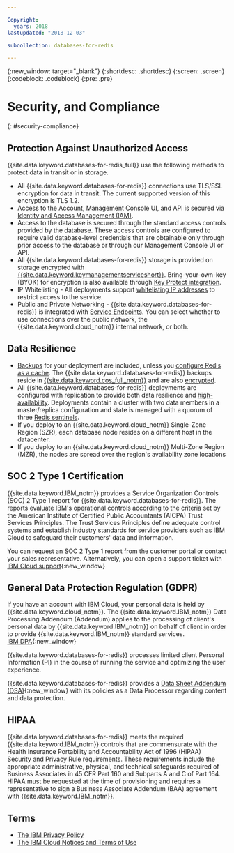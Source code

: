 ```yaml
---

Copyright:
  years: 2018
lastupdated: "2018-12-03"

subcollection: databases-for-redis

---
```


{:new_window: target="_blank"}
{:shortdesc: .shortdesc}
{:screen: .screen}
{:codeblock: .codeblock}
{:pre: .pre}

# Security, and Compliance
{: #security-compliance}


## Protection Against Unauthorized Access

{{site.data.keyword.databases-for-redis_full}} use the following methods to protect data in transit or in storage.

- All {{site.data.keyword.databases-for-redis}} connections use TLS/SSL encryption for data in transit. The current supported version of this encryption is TLS 1.2.
- Access to the Account, Management Console UI, and API is secured via [Identity and Access Management (IAM)](/docs/services/databases-for-redis?topic=databases-for-redis-iam).
- Access to the database is secured through the standard access controls provided by the database. These access controls are configured to require valid database-level credentials that are obtainable only through prior access to the database or through our Management Console UI or API.
- All {{site.data.keyword.databases-for-redis}} storage is provided on storage encrypted with [{{site.data.keyword.keymanagementserviceshort}}](/docs/services/key-protect?topic=key-protect-about). Bring-your-own-key (BYOK) for encryption is also available through [Key Protect integration](/docs/services/databases-for-redis?topic=cloud-databases-key-protect). 
- IP Whitelisting - All deployments support [whitelisting IP addresses](/docs/services/databases-for-redis?topic=cloud-databases-whitelisting) to restrict access to the service.
- Public and Private Networking - {{site.data.keyword.databases-for-redis}} is integrated with [Service Endpoints](/docs/services/databases-for-redis?topic=cloud-databases-service-endpoints). You can select whether to use connections over the public network, the {{site.data.keyword.cloud_notm}} internal network, or both.

## Data Resilience

- [Backups](/docs/services/databases-for-redis?topic=databases-for-redis-dashbaord-backups) for your deployment are included, unless you [configure Redis as a cache](/docs/services/databases-for-redis?topic=databases-for-redis-redis-cache). The {{site.data.keyword.databases-for-redis}} backups reside in [{{site.data.keyword.cos_full_notm}}](/docs/services/cloud-object-storage?topic=cloud-object-storage-about-ibm-cloud-object-storage) and are also [encrypted](/docs/services/cloud-object-storage?topic=cloud-object-storage-security).
- All {{site.data.keyword.databases-for-redis}} deployments are configured with replication to provide both data resilience and [high-availability](/docs/services/databases-for-redis?topic=databases-for-redis-high-availbility). Deployments contain a cluster with two data members in a master/replica configuration and state is managed with a quorum of three [Redis sentinels](https://redis.io/topics/sentinel).
- If you deploy to an {{site.data.keyword.cloud_notm}} Single-Zone Region (SZR), each database node resides on a different host in the datacenter. 
- If you deploy to an {{site.data.keyword.cloud_notm}} Multi-Zone Region (MZR), the nodes are spread over the region's availability zone locations
 
## SOC 2 Type 1 Certification

{{site.data.keyword.IBM_notm}} provides a Service Organization Controls (SOC) 2 Type 1 report for {{site.data.keyword.databases-for-redis}}. The reports evaluate IBM's operational controls according to the criteria set by the American Institute of Certified Public Accountants (AICPA) Trust Services Principles. The Trust Services Principles define adequate control systems and establish industry standards for service providers such as IBM Cloud to safeguard their customers' data and information.

You can request an SOC 2 Type 1 report from the customer portal or contact your sales representative. Alternatively, you can open a support ticket with [IBM Cloud support](https://www.ibm.com/cloud/support){:new_window} 

## General Data Protection Regulation (GDPR) 

If you have an account with IBM Cloud, your personal data is held by {{site.data.keyword.cloud_notm}}. The {{site.data.keyword.IBM_notm}} Data Processing Addendum (Addendum) applies to the processing of client's personal data by {{site.data.keyword.IBM_notm}} on behalf of client in order to provide {{site.data.keyword.IBM_notm}} standard services.  
[IBM DPA](https://www.ibm.com/support/customer/zz/en/dpa.html){:new_window}

{{site.data.keyword.databases-for-redis}} processes limited client Personal Information (PI) in the course of running the service and optimizing the user experience. 

{{site.data.keyword.databases-for-redis}} provides a [Data Sheet Addendum (DSA)](https://www.ibm.com/software/reports/compatibility/clarity-reports/report/html/softwareReqsForProduct?deliverableId=FCCD4BA07A5D11E89D57EFEED3CB8BE9){:new_window} with its policies as a Data Processor regarding content and data protection. 

## HIPAA

{{site.data.keyword.databases-for-redis}} meets the required {{site.data.keyword.IBM_notm}} controls that are commensurate with the Health Insurance Portability and Accountability Act of 1996 (HIPAA) Security and Privacy Rule requirements. These requirements include the appropriate administrative, physical, and technical safeguards required of Business Associates in 45 CFR Part 160 and Subparts A and C of Part 164. HIPAA must be requested at the time of provisioning and requires a representative to sign a Business Associate Addendum (BAA) agreement with {{site.data.keyword.IBM_notm}}.

## Terms

- [The IBM Privacy Policy](https://www.ibm.com/privacy/us/en/)
- [The IBM Cloud Notices and Terms of Use](https://{DomainName}/docs/overview/terms-of-use/notices.html#notices)


